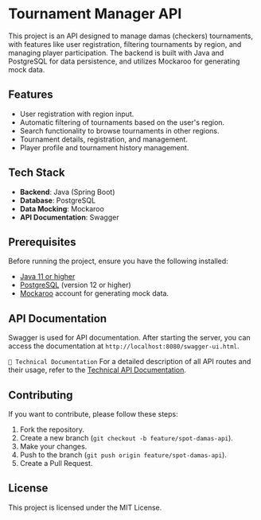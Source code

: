 # Tournament Manager API

This project is an API designed to manage damas (checkers) tournaments, with features like user registration, filtering tournaments by region, and managing player participation. The backend is built with Java and PostgreSQL for data persistence, and utilizes Mockaroo for generating mock data.

## Features

- User registration with region input.
- Automatic filtering of tournaments based on the user's region.
- Search functionality to browse tournaments in other regions.
- Tournament details, registration, and management.
- Player profile and tournament history management.

## Tech Stack

- **Backend**: Java (Spring Boot)
- **Database**: PostgreSQL
- **Data Mocking**: Mockaroo
- **API Documentation**: Swagger

## Prerequisites

Before running the project, ensure you have the following installed:

- [Java 11 or higher](https://www.oracle.com/java/technologies/javase-jdk11-downloads.html)
- [PostgreSQL](https://www.postgresql.org/) (version 12 or higher)
- [Mockaroo](https://mockaroo.com/) account for generating mock data.

## API Documentation

Swagger is used for API documentation. After starting the server, you can access the documentation at `http://localhost:8080/swagger-ui.html`.

`🔧 Technical Documentation` For a detailed description of all API routes and their usage, refer to the [Technical API Documentation](./API_Documentation.md).

## Contributing

If you want to contribute, please follow these steps:

1. Fork the repository.
2. Create a new branch (`git checkout -b feature/spot-damas-api`).
3. Make your changes.
4. Push to the branch (`git push origin feature/spot-damas-api`).
5. Create a Pull Request.

## License

This project is licensed under the MIT License.
